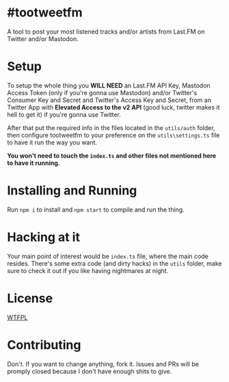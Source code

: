 # #tootweetfm
A tool to post your most listened tracks and/or artists from Last.FM on Twitter and/or Mastodon.
  
# Setup
To setup the whole thing you **WILL NEED** an Last.FM API Key, Mastodon Access Token (only if you're gonna use Mastodon) and/or Twitter's Consumer Key and Secret and Twitter's Access Key and Secret, from an Twitter App with **Elevated Access to the v2 API** (good luck, twitter makes it hell to get it) if you're gonna use Twitter.
  
After that put the required info in the files located in the `utils/auth` folder, then configure tootweetfm to your preference on the `utils\settings.ts` file to have it run the way you want.
  
**You won't need to touch the `index.ts` and other files not mentioned here to have it running.**
  
# Installing and Running
Run `npm i` to install and `npm start` to compile and run the thing.
  
# Hacking at it
Your main point of interest would be `index.ts` file, where the main code resides. There's some extra code (and dirty hacks) in the `utils` folder, make sure to check it out if you like having nightmares at night.
  
# License
[WTFPL](http://www.wtfpl.net/txt/copying)
  
# Contributing
Don't. If you want to change anything, fork it. Issues and PRs will be promply closed because I don't have enough shits to give.
